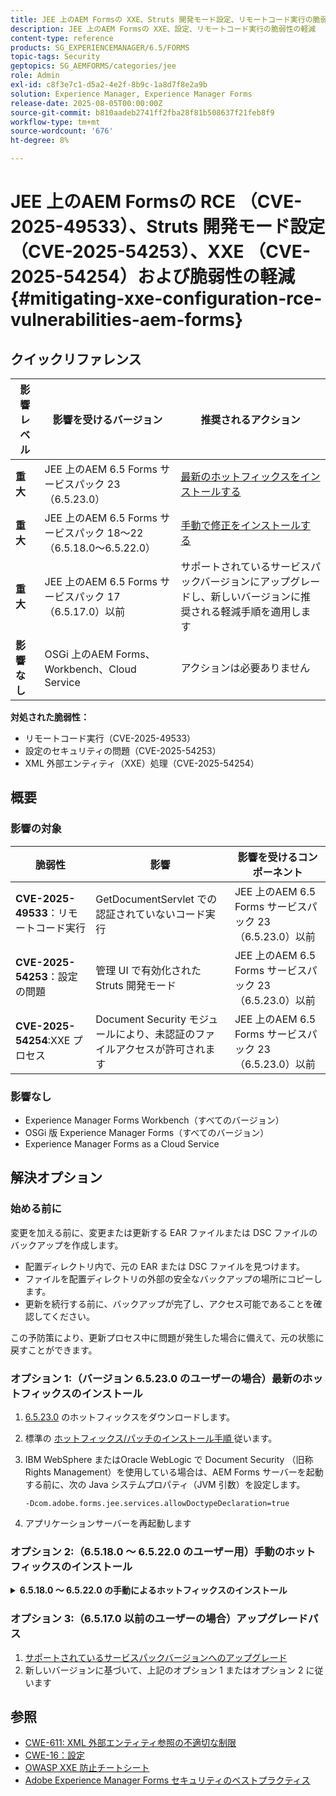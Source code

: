 ```yaml
---
title: JEE 上のAEM Formsの XXE、Struts 開発モード設定、リモートコード実行の脆弱性の軽減
description: JEE 上のAEM Formsの XXE、設定、リモートコード実行の脆弱性の軽減
content-type: reference
products: SG_EXPERIENCEMANAGER/6.5/FORMS
topic-tags: Security
geptopics: SG_AEMFORMS/categories/jee
role: Admin
exl-id: c8f3e7c1-d5a2-4e2f-8b9c-1a8d7f8e2a9b
solution: Experience Manager, Experience Manager Forms
release-date: 2025-08-05T00:00:00Z
source-git-commit: b810aadeb2741ff2fba28f81b508637f21feb8f9
workflow-type: tm+mt
source-wordcount: '676'
ht-degree: 8%

---
```



# JEE 上のAEM Formsの RCE （CVE-2025-49533）、Struts 開発モード設定（CVE-2025-54253）、XXE （CVE-2025-54254）および脆弱性の軽減 {#mitigating-xxe-configuration-rce-vulnerabilities-aem-forms}

## クイックリファレンス

| **影響レベル** | **影響を受けるバージョン** | **推奨されるアクション** |
|---|---|---|
| **重大** | JEE 上のAEM 6.5 Forms サービスパック 23 （6.5.23.0） | [ 最新のホットフィックスをインストールする ](#option-1-for-users-on-version-65230-install-latest-hotfix) |
| **重大** | JEE 上のAEM 6.5 Forms サービスパック 18～22 （6.5.18.0～6.5.22.0） | [ 手動で修正をインストールする ](#option-2-for-users-on-65180---65220-manual-hotfix-installation) |
| **重大** | JEE 上のAEM 6.5 Forms サービスパック 17 （6.5.17.0）以前 | サポートされているサービスパックバージョンにアップグレードし、新しいバージョンに推奨される軽減手順を適用します |
| **影響なし** | OSGi 上のAEM Forms、Workbench、Cloud Service | アクションは必要ありません |

**対処された脆弱性：**

- リモートコード実行（CVE-2025-49533）
- 設定のセキュリティの問題（CVE-2025-54253）
- XML 外部エンティティ（XXE）処理（CVE-2025-54254）

## 概要

### 影響の対象

| 脆弱性 | 影響 | 影響を受けるコンポーネント |
|---|---|---|
| **CVE-2025-49533**：リモートコード実行 | GetDocumentServlet での認証されていないコード実行 | JEE 上のAEM 6.5 Forms サービスパック 23 （6.5.23.0）以前 |
| **CVE-2025-54253**：設定の問題 | 管理 UI で有効化された Struts 開発モード | JEE 上のAEM 6.5 Forms サービスパック 23 （6.5.23.0）以前 |
| **CVE-2025-54254**:XXE プロセス | Document Security モジュールにより、未認証のファイルアクセスが許可されます | JEE 上のAEM 6.5 Forms サービスパック 23 （6.5.23.0）以前 |


### 影響なし

- Experience Manager Forms Workbench（すべてのバージョン）
- OSGi 版 Experience Manager Forms（すべてのバージョン）
- Experience Manager Forms as a Cloud Service

## 解決オプション


### 始める前に

変更を加える前に、変更または更新する EAR ファイルまたは DSC ファイルのバックアップを作成します。

- 配置ディレクトリ内で、元の EAR または DSC ファイルを見つけます。
- ファイルを配置ディレクトリの外部の安全なバックアップの場所にコピーします。
- 更新を続行する前に、バックアップが完了し、アクセス可能であることを確認してください。

この予防策により、更新プロセス中に問題が発生した場合に備えて、元の状態に戻すことができます。

### オプション 1:（バージョン 6.5.23.0 のユーザーの場合）最新のホットフィックスのインストール

1. [6.5.23.0](/help/release-notes/aem-forms-hotfix.md) のホットフィックスをダウンロードします。
2. 標準の [ ホットフィックス/パッチのインストール手順 ](/help/release-notes/jee-patch-installer-65.md) 従います。
3. IBM WebSphere またはOracle WebLogic で Document Security （旧称Rights Management）を使用している場合は、AEM Forms サーバーを起動する前に、次の Java システムプロパティ（JVM 引数）を設定します。

   ```
   -Dcom.adobe.forms.jee.services.allowDoctypeDeclaration=true
   ```

4. アプリケーションサーバーを再起動します

</details>

### オプション 2:（6.5.18.0 ～ 6.5.22.0 のユーザー用）手動のホットフィックスのインストール


<details>
<summary><b>6.5.18.0 ～ 6.5.22.0 の手動によるホットフィックスのインストール </b></summary>

**手順 1：ホットフィックスパッケージをダウンロードして抽出する**

- Adobe ソフトウェア配布ポータルから [6.5.18.0 - 6.5.22.](/help/release-notes/aem-forms-hotfix.md) のホットフィックスをダウンロードします
- ローカルで抽出

**手順 2：正しいバージョンフォルダーに移動する**

- 環境にインストールされているサービスパックのバージョンに応じて、一致するフォルダーに移動します。

  サービスパック 20 の例のフォルダーは次のとおりです。

  ```
  <extracted-hotfix>/SP20/
  ```

**手順 3：デプロイメントディレクトリを見つける**

- JEE 上のAEM Forms サーバーで、次の場所に移動します。

  ```
  [AEM installation directory]/deploy
  ```

  例：`adobe/adobe-experience-manager-forms/deploy`



**手順 4:EAR ファイルを更新して置き換える**

>[!BEGINTABS]

>[!TAB JBoss]

1. `adobe-core-jboss.ear` を開き、`adminui.war` を

   ```
   adobe-xxe-configuration-hotfix/SP[version]/jboss/adminui.war
   ```

   例えば、`adobe-xxe-configuration-hotfix/SP20/jboss/adminui.war` のように指定します。

2. `adobe-core-jboss.ear` 内で、`lib/` フォルダーに移動し、`adobe-uisupport.jar` を次のように置き換えます。

   ```
   adobe-xxe-configuration-hotfix/SP[version]/adobe-uisupport.jar
   ```

   例えば、`adobe-xxe-configuration-hotfix/SP20/adobe-uisupport.jar` のように指定します。

3. 耳を救ってください。 変更が正しく保存されていることを確認します。


4. `adobe-edcserver-jboss.ear` を

   ```
   adobe-xxe-configuration-hotfix/SP[version]/jboss/adobe-edcserver-jboss.ear
   ```

   例えば、`adobe-xxe-configuration-hotfix/SP20/jboss/adobe-edcserver-jboss.ear` のように指定します。

5. `adobe-forms-jboss.ear` を

   ```
   adobe-xxe-configuration-hotfix/SP[version]/jboss/adobe-forms-jboss.ear
   ```

   例えば、`adobe-xxe-configuration-hotfix/SP20/jboss/adobe-forms-jboss.ear` のように指定します。



>[!TAB WebLogic]

1. `adobe-core-weblogic.ear` を開き、`adminui.war` を

   ```
   adobe-xxe-configuration-hotfix/SP[version]/weblogic/adminui.war
   ```

   例えば、`adobe-xxe-configuration-hotfix/SP20/weblogic/adminui.war` のように指定します。

2. `adobe-core-weblogic.ear` 内で、`adobe-uisupport.jar` を次のように置き換えます。

   ```
   adobe-xxe-configuration-hotfix/SP[version]/adobe-uisupport.jar
   ```

   例えば、`adobe-xxe-configuration-hotfix/SP20/adobe-uisupport.jar` のように指定します。

3. 耳を救ってください。 変更が正しく保存されていることを確認します。


4. `adobe-edcserver-weblogic.ear` を

   ```
   adobe-xxe-configuration-hotfix/SP[version]/weblogic/adobe-edcserver-weblogic.ear
   ```

   例えば、`adobe-xxe-configuration-hotfix/SP20/weblogic/adobe-edcserver-weblogic.ear` のように指定します。

5. `adobe-forms-weblogic.ear` を

   ```
   adobe-xxe-configuration-hotfix/SP[version]/weblogic/adobe-forms-weblogic.ear
   ```

   例えば、`adobe-xxe-configuration-hotfix/SP20/weblogic/adobe-forms-weblogic.ear` のように指定します。

>[!TAB WebSphere]

1. `adobe-core-websphere.ear` を開き、`adminui.war` を

   ```
   adobe-xxe-configuration-hotfix/SP[version]/websphere/adminui.war
   ```

   例えば、`adobe-xxe-configuration-hotfix/SP20/websphere/adminui.war` のように指定します。

2. `adobe-core-websphere.ear` 内で、`adobe-uisupport.jar` を次のように置き換えます。

   ```
   adobe-xxe-configuration-hotfix/SP[version]/adobe-uisupport.jar
   ```

   例えば、`adobe-xxe-configuration-hotfix/SP20/adobe-uisupport.jar` のように指定します。

3. 耳を救ってください。 変更が正しく保存されていることを確認します。


4. `adobe-edcserver-websphere.ear` を

   ```
   adobe-xxe-configuration-hotfix/SP[version]/websphere/adobe-edcserver-websphere.ear
   ```

   例えば、`adobe-xxe-configuration-hotfix/SP20/websphere/adobe-edcserver-websphere.ear` のように指定します。

5. `adobe-forms-websphere.ear` を

   ```
   adobe-xxe-configuration-hotfix/SP[version]/websphere/adobe-forms-websphere.ear
   ```

   例えば、`adobe-xxe-configuration-hotfix/SP20/websphere/adobe-forms-websphere.ear` のように指定します。

>[!ENDTABS]



**手順 5:`adobe-rightsmanagement-<appserver>-dsc.jar` ファイルを** で更新

```
adobe-xxe-configuration-hotfix/SP[version]/<appserver>/adobe-rightsmanagement-<appserver>-dsc.jar
```

例えば、`adobe-xxe-configuration-hotfix/SP20/jboss/adobe-rightsmanagement-jboss-dsc.jar` のように指定します。

**手順 6:WebSphere および WebLogic での Document Security の追加設定**:

Document Security （旧称Rights Management）を使用している場合は、AEM Forms サーバーを起動する前に、次の Java システムプロパティ（JVM 引数）を設定します。

```
-Dcom.adobe.forms.jee.services.allowDoctypeDeclaration=true
```


**手順 7:Configuration Manager を再実行する**

- Configuration Manager を起動して更新された EAR を再デプロイし、ホットフィックスを適用します。

</details>

### オプション 3:（6.5.17.0 以前のユーザーの場合）アップグレードパス

1. [サポートされているサービスパックバージョンへのアップグレード](/help/release-notes/aem-forms-current-service-pack-installation-instructions.md)
2. 新しいバージョンに基づいて、上記のオプション 1 またはオプション 2 に従います

## 参照

- [CWE-611: XML 外部エンティティ参照の不適切な制限 ](https://cwe.mitre.org/data/definitions/611.html)
- [CWE-16：設定 ](https://cwe.mitre.org/data/definitions/16.html)
- [OWASP XXE 防止チートシート ](https://owasp.org/www-community/vulnerabilities/XML_External_Entity_XXE_Processing)
- [Adobe Experience Manager Forms セキュリティのベストプラクティス ](https://experienceleague.adobe.com/docs/experience-manager-65/administering/security/security.html?lang=ja)